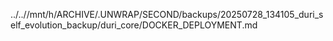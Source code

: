 ../..//mnt/h/ARCHIVE/.UNWRAP/SECOND/backups/20250728_134105_duri_self_evolution_backup/duri_core/DOCKER_DEPLOYMENT.md